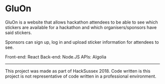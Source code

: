 # GluOn

GluOn is a website that allows hackathon attendees to be able to see which stickers are available for a hackathon and which organisers/sponsors have said stickers.

Sponsors can sign up, log in and upload sticker information for attendees to see.

Front-end: React
Back-end: Node.JS
APIs: Algolia

---

This project was made as part of HackSussex 2018. Code written is this project is not representative of code written in a professional environment.
